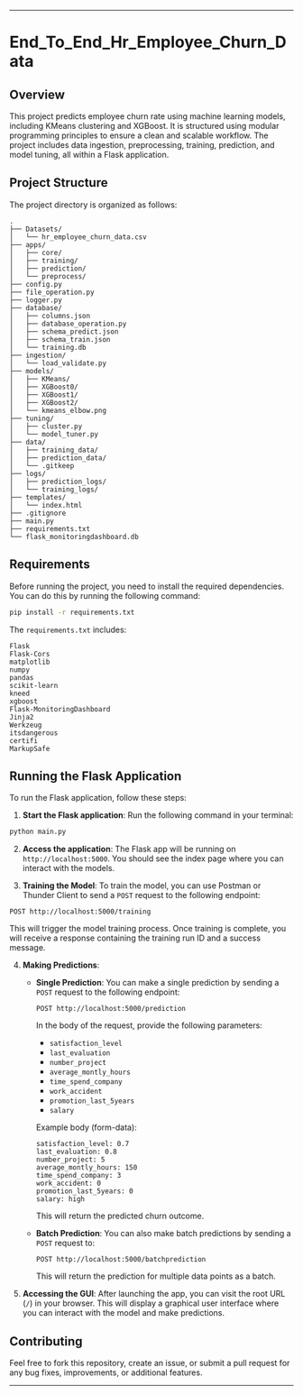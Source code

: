 
---

# End_To_End_Hr_Employee_Churn_Data


## Overview

This project predicts employee churn rate using machine learning models, including KMeans clustering and XGBoost. It is structured using modular programming principles to ensure a clean and scalable workflow. The project includes data ingestion, preprocessing, training, prediction, and model tuning, all within a Flask application.

## Project Structure

The project directory is organized as follows:

```
.
├── Datasets/
│   └── hr_employee_churn_data.csv
├── apps/
│   ├── core/
│   ├── training/
│   ├── prediction/
│   └── preprocess/
├── config.py
├── file_operation.py
├── logger.py
├── database/
│   ├── columns.json
│   ├── database_operation.py
│   ├── schema_predict.json
│   ├── schema_train.json
│   └── training.db
├── ingestion/
│   └── load_validate.py
├── models/
│   ├── KMeans/
│   ├── XGBoost0/
│   ├── XGBoost1/
│   ├── XGBoost2/
│   └── kmeans_elbow.png
├── tuning/
│   ├── cluster.py
│   └── model_tuner.py
├── data/
│   ├── training_data/
│   ├── prediction_data/
│   └── .gitkeep
├── logs/
│   ├── prediction_logs/
│   └── training_logs/
├── templates/
│   └── index.html
├── .gitignore
├── main.py
├── requirements.txt
└── flask_monitoringdashboard.db
```

## Requirements

Before running the project, you need to install the required dependencies. You can do this by running the following command:

```bash
pip install -r requirements.txt
```

The `requirements.txt` includes:

```
Flask
Flask-Cors
matplotlib
numpy
pandas
scikit-learn
kneed
xgboost
Flask-MonitoringDashboard
Jinja2
Werkzeug
itsdangerous
certifi
MarkupSafe
```

## Running the Flask Application

To run the Flask application, follow these steps:

1. **Start the Flask application**: Run the following command in your terminal:

```bash
python main.py
```

2. **Access the application**: The Flask app will be running on `http://localhost:5000`. You should see the index page where you can interact with the models.

3. **Training the Model**: To train the model, you can use Postman or Thunder Client to send a `POST` request to the following endpoint:

```
POST http://localhost:5000/training
```

This will trigger the model training process. Once training is complete, you will receive a response containing the training run ID and a success message.

4. **Making Predictions**:
   - **Single Prediction**: You can make a single prediction by sending a `POST` request to the following endpoint:

     ```
     POST http://localhost:5000/prediction
     ```

     In the body of the request, provide the following parameters:

     - `satisfaction_level`
     - `last_evaluation`
     - `number_project`
     - `average_montly_hours`
     - `time_spend_company`
     - `work_accident`
     - `promotion_last_5years`
     - `salary`

     Example body (form-data):
     ```
     satisfaction_level: 0.7
     last_evaluation: 0.8
     number_project: 5
     average_montly_hours: 150
     time_spend_company: 3
     work_accident: 0
     promotion_last_5years: 0
     salary: high
     ```

     This will return the predicted churn outcome.

   - **Batch Prediction**: You can also make batch predictions by sending a `POST` request to:

     ```
     POST http://localhost:5000/batchprediction
     ```

     This will return the prediction for multiple data points as a batch.

5. **Accessing the GUI**: After launching the app, you can visit the root URL (`/`) in your browser. This will display a graphical user interface where you can interact with the model and make predictions.

## Contributing

Feel free to fork this repository, create an issue, or submit a pull request for any bug fixes, improvements, or additional features.

---
